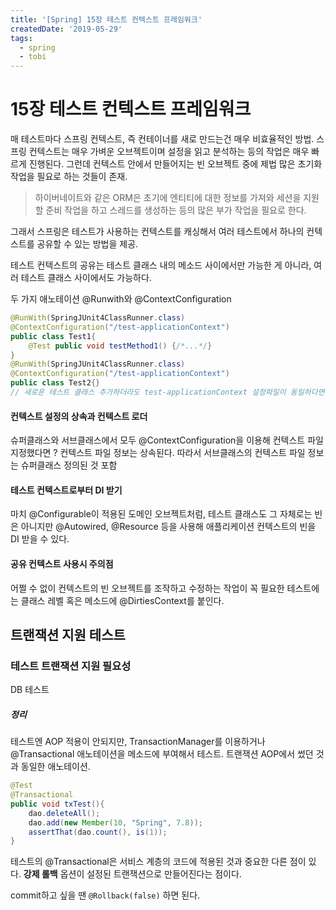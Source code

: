 ```yaml
---
title: '[Spring] 15장 테스트 컨텍스트 프레임워크'
createdDate: '2019-05-29'
tags:
  - spring
  - tobi
---
```


# 15장 테스트 컨텍스트 프레임워크

매 테스트마다 스프링 컨텍스트, 즉 컨테이너를 새로 만드는건 매우 비효율적인 방법. 스프링 컨텍스트는 매우 가벼운 오브젝트이며 설정을 읽고 분석하는 등의 작업은 매우 빠르게 진행된다. 그런데 컨텍스트 안에서 만들어지는 빈 오브젝트 중에 제법 많은 초기화 작업을 필요로 하는 것들이 존재.

> 하이버네이트와 같은 ORM은 초기에 엔티티에 대한 정보를 가져와 세션을 지원할 준비 작업을 하고 스레드를 생성하는 등의 많은 부가 작업을 필요로 한다.

그래서 스프링은 테스트가 사용하는 컨텍스트를 캐싱해서 여러 테스트에서 하나의 컨텍스트를 공유할 수 있는 방법을 제공.

테스트 컨텍스트의 공유는 테스트 클래스 내의 메소드 사이에서만 가능한 게 아니라, 여러 테스트 클래스 사이에서도 가능하다.

두 가지 애노테이션 @Runwith와 @ContextConfiguration

```java
@RunWith(SpringJUnit4ClassRunner.class)
@ContextConfiguration("/test-applicationContext")
public class Test1{
    @Test public void testMethod1() {/*...*/}
}
@RunWith(SpringJUnit4ClassRunner.class)
@ContextConfiguration("/test-applicationContext")
public class Test2{}
// 새로운 테스트 클래스 추가하더라도 test-applicationContext 설정파일이 동일하다면 테스트용 컨텍스트를 공유한다.
```

#### 컨텍스트 설정의 상속과 컨텍스트 로더

슈퍼클래스와 서브클래스에서 모두 @ContextConfiguration을 이용해 컨텍스트 파일 지정했다면 ? 컨텍스트 파일 정보는 상속된다. 따라서 서브클래스의 컨텍스트 파일 정보는 슈퍼클래스 정의된 것 포함

#### 테스트 컨텍스트로부터 DI 받기

마치 @Configurable이 적용된 도메인 오브젝트처럼, 테스트 클래스도 그 자체로는 빈은 아니지만 @Autowired, @Resource 등을 사용해 애플리케이션 컨텍스트의 빈을 DI 받을 수 있다.



#### 공유 컨텍스트 사용시 주의점

어쩔 수 없이 컨텍스트의 빈 오브젝트를 조작하고 수정하는 작업이 꼭 필요한 테스트에는 클래스 레벨 혹은 메소드에 @DirtiesContext를 붙인다.

## 트랜잭션 지원 테스트

### 테스트 트랜잭션 지원 필요성

DB 테스트

##### 정리

테스트엔 AOP 적용이 안되지만, TransactionManager를 이용하거나 @Transactional 애노테이션을 메소드에 부여해서 테스트. 트랜잭션 AOP에서 썼던 것과 동일한 애노테이션.

```java
@Test
@Transactional
public void txTest(){
    dao.deleteAll();
    dao.add(new Member(10, "Spring", 7.8));
    assertThat(dao.count(), is(1));
}
```

테스트의 @Transactional은 서비스 계층의 코드에 적용된 것과 중요한 다른 점이 있다. **강제 롤백** 옵션이 설정된 트랜잭션으로 만들어진다는 점이다.

commit하고 싶을 땐 `@Rollback(false)` 하면 된다.
